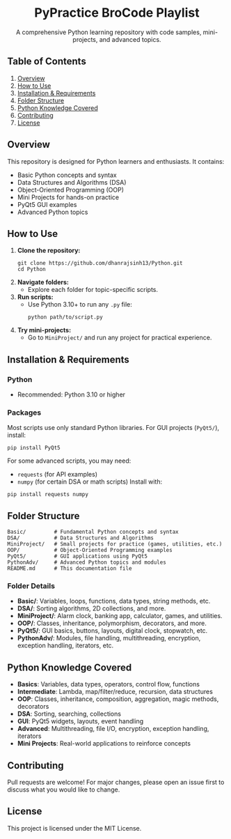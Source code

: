 <div align="center">
  <h1>PyPractice BroCode Playlist</h1>
  <p>A comprehensive Python learning repository with code samples, mini-projects, and advanced topics.</p>
</div>

## Table of Contents
1. [Overview](#overview)
2. [How to Use](#how-to-use)
3. [Installation & Requirements](#installation--requirements)
4. [Folder Structure](#folder-structure)
5. [Python Knowledge Covered](#python-knowledge-covered)
6. [Contributing](#contributing)
7. [License](#license)

## Overview
This repository is designed for Python learners and enthusiasts. It contains:
- Basic Python concepts and syntax
- Data Structures and Algorithms (DSA)
- Object-Oriented Programming (OOP)
- Mini Projects for hands-on practice
- PyQt5 GUI examples
- Advanced Python topics

## How to Use
1. **Clone the repository:**
   ```pwsh
   git clone https://github.com/dhanrajsinh13/Python.git
   cd Python
   ```
2. **Navigate folders:**
   - Explore each folder for topic-specific scripts.
3. **Run scripts:**
   - Use Python 3.10+ to run any `.py` file:
     ```pwsh
     python path/to/script.py
     ```
4. **Try mini-projects:**
   - Go to `MiniProject/` and run any project for practical experience.

## Installation & Requirements
### Python
- Recommended: Python 3.10 or higher

### Packages
Most scripts use only standard Python libraries. For GUI projects (`PyQt5/`), install:
```pwsh
pip install PyQt5
```
For some advanced scripts, you may need:
- `requests` (for API examples)
- `numpy` (for certain DSA or math scripts)
Install with:
```pwsh
pip install requests numpy
```

## Folder Structure
```
Basic/         # Fundamental Python concepts and syntax
DSA/           # Data Structures and Algorithms
MiniProject/   # Small projects for practice (games, utilities, etc.)
OOP/           # Object-Oriented Programming examples
PyQt5/         # GUI applications using PyQt5
PythonAdv/     # Advanced Python topics and modules
README.md      # This documentation file
```

### Folder Details
- **Basic/**: Variables, loops, functions, data types, string methods, etc.
- **DSA/**: Sorting algorithms, 2D collections, and more.
- **MiniProject/**: Alarm clock, banking app, calculator, games, and utilities.
- **OOP/**: Classes, inheritance, polymorphism, decorators, and more.
- **PyQt5/**: GUI basics, buttons, layouts, digital clock, stopwatch, etc.
- **PythonAdv/**: Modules, file handling, multithreading, encryption, exception handling, iterators, etc.

## Python Knowledge Covered
- **Basics**: Variables, data types, operators, control flow, functions
- **Intermediate**: Lambda, map/filter/reduce, recursion, data structures
- **OOP**: Classes, inheritance, composition, aggregation, magic methods, decorators
- **DSA**: Sorting, searching, collections
- **GUI**: PyQt5 widgets, layouts, event handling
- **Advanced**: Multithreading, file I/O, encryption, exception handling, iterators
- **Mini Projects**: Real-world applications to reinforce concepts

## Contributing
Pull requests are welcome! For major changes, please open an issue first to discuss what you would like to change.

## License
This project is licensed under the MIT License.
